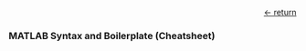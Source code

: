 [<div style="text-align: right;"> &#8592; return </div>](../)

### MATLAB Syntax and Boilerplate (Cheatsheet)